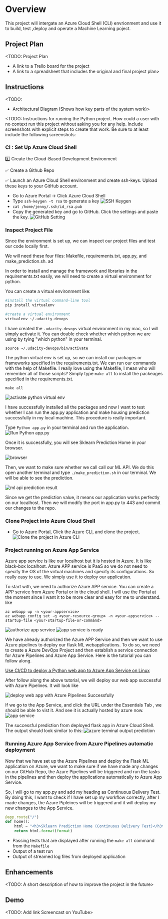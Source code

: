# Overview

This project will intergate an Azure Cloud Shell (CLI) envrionment and use it to build, test ,deploy and operate a Machine Learning poject.

## Project Plan
<TODO: Project Plan

* A link to a Trello board for the project
* A link to a spreadsheet that includes the original and final project plan>

## Instructions

<TODO:  
* Architectural Diagram (Shows how key parts of the system work)>

<TODO:  Instructions for running the Python project.  How could a user with no context run this project without asking you for any help.  Include screenshots with explicit steps to create that work. Be sure to at least include the following screenshots:
### CI : Set Up Azure Cloud Shell

:one: Create the Cloud-Based Development Environment

:white_check_mark: Create a Github Repo

:white_check_mark: Launch an Azure Cloud Shell environment and create ssh-keys. Upload these keys to your GitHub account.

* Go to Azure Portal -> Click Azure Cloud Shell
* Type `ssh-keygen -t rsa` to generate a key
![SSH Keygen](./images/sshkeygen.png)
* `cat /home/jenny/.ssh/id_rsa.pub`
* Copy the generated key and go to GitHub. Click the settings and paste the key.
![GitHub Setting](./images/GitHubSetting.png)
### Inspect Project File
Since the environment is set up, we can inspect our project files and test our code locally first.

We will need these four files: Makefile, requirements.txt, app.py, and make_prediction.sh. ad

In order to install and manage the framework and libraries in the requirements.txt easily, we will need to create a virtual environment for python.

You can create a virtual environment like:

```bash
#Install the virtual command-line tool
pip install virtualenv

#create a virtual environment
virtualenv ~/.udacity-devops
```

I have created the `.udacity-devops` virtual environment in my mac, so I will simply activate it. You can double check whether which python we are using by tying "which python" in your terminal.

```
source ~/.udacity-devops/bin/activate
```

The python virtual env is set up, so we can install our packages or frameworks specified in the requirements.txt. We can run our commands with the help of Makefile. I really love using the Makefile, I mean who will remember all of those scripts? Simply type `make all` to install the packeages specified in the requirements.txt.
```
make all
```

![activate python virtual env](./images/activateenv.png)

I have successfully installed all the packages and now I want to test whether I can run the app.py application and make housing prediction successfully in my local machine. This procedure is really important. 

Type `Python app.py` in your terminal and run the application. 
![Run Python app.py](./images/runpythonapp.png)  

Once it is successfully, you will see Sklearn Prediction Home in your browser.

![browser](./images/localhostbrowser.png)

Then, we want to make sure whether we call call our ML API. We do this open another terminal and type `./make_prediction.sh` in our terminal. We will be able to see the prediction.

![ml api prediction result](./images/mlapi.png)

Since we get the prediction value, it means our application works perfectly on our localhost. Then we will modify the port in app.py to 443 and commit our changes to the repo.
### Clone Project into Azure Cloud Shell

* Go to Azure Portal, Click the Azure CLI, and clone the project.
![Clone the project in Azure CLI](./images/GithubCloneProject.png)

### Project running on Azure App Service
Azure app service is like our localhost but it is hosted in Azure. It is like black-box localhost. Azure APP service is PaaS so we do not need to specify the OS of the virtual machines and specify its configurations. So really easy to use. We simply use it to deploy our application.

To start with, we need to authorize Azure APP service. You can create a APP service from Azure Portal or in the cloud shell. I will use the Portal at the moment since I want it to be more clear and easy for me to understand.
like
```
az webapp up -n <your-appservice>
az webapp config set -g <your-resource-group> -n <your-appservice> --startup-file <your-startup-file-or-command>
```
![authorize app service](./images/authorizeapp.png)
![app service is ready](./images/appserviceisready.png)

We have already authorized the Azure APP Service and then we want to use Azure pipelines to deploy our flask ML webapplications. To do so, we need to create a Azure DevOps Project and then establish a service connection for Azure Pipelines and Azure App Service. Here is the tutorial you can follow along.

<a href ="https://docs.microsoft.com/en-us/azure/devops/pipelines/ecosystems/python-webapp?view=azure-devops&WT.mc_id=udacity_learn-wwl">Use CI/CD to deploy a Python web app to Azure App Service on Linux</a>

After follow along the above tutorial, we will deploy our web app successful with Azure Pipelines. It will look like

![deploy web app with Azure Pipelines Successfully](./images/successdeploywithazurepipeline.png)

If we go to the App Service, and click the URL under the Essentials Tab , we should be able to vist it. And see it is actually hosted by azure now.
![app service](./images/appservice.png)


The successful prediction from deployed flask app in Azure Cloud Shell. The output should look similar to this:
![azure terminal output prediction](./images/azureprediction.png)

### Running Azure App Service from Azure Pipelines automatic deployment
Now that we have set up the Azure Pipelines and deploy the Flask ML application on Azure, we want to make sure if we have made any changes on our GitHub Repo, the Azure Pipelines will be triggered and run the tasks in the pipelines and then deploy the applications automatically to Azure App Service. 

So, I will go to my app.py and add my heading as Continuous Delivery Test. By doing this, I want to check if I have set up my workflow correctly, after I made changes, the Azure Pipleines will be triggered and it will deploy my new changes to the App Service. 
```python
@app.route("/")
def home():
    html = "<h3>Sklearn Prediction Home (Continuous Delivery Test)</h3>"
    return html.format(format)
```





* Passing tests that are displayed after running the `make all` command from the `Makefile`
* Output of a test run
* Output of streamed log files from deployed application

## Enhancements

<TODO: A short description of how to improve the project in the future>

## Demo 
<TODO: Add link Screencast on YouTube>

